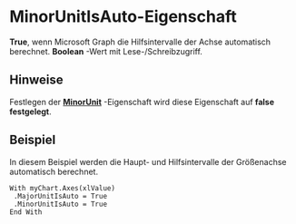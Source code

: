 
# MinorUnitIsAuto-Eigenschaft

 **True**, wenn Microsoft Graph die Hilfsintervalle der Achse automatisch berechnet. **Boolean** -Wert mit Lese-/Schreibzugriff.


## Hinweise

Festlegen der  **[MinorUnit](9da86e1c-dfc2-49c8-e6bd-1e5529b2da33.md)** -Eigenschaft wird diese Eigenschaft auf **false festgelegt**.


## Beispiel

In diesem Beispiel werden die Haupt- und Hilfsintervalle der Größenachse automatisch berechnet.


```
With myChart.Axes(xlValue) 
 .MajorUnitIsAuto = True 
 .MinorUnitIsAuto = True 
End With
```

